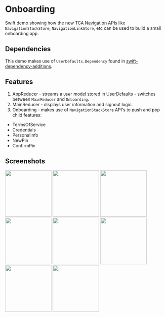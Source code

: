 # Onboarding

Swift demo showing how the new [TCA Navigation APIs](https://github.com/pointfreeco/swift-composable-architecture/tree/prerelease/1.0) like `NavigationStackStore`, `NavigationLinkStore`, etc can be used to build a small onboarding app.

## Dependencies
This demo makes use of `UserDefaults.Dependency` found in [swift-dependency-additions](https://github.com/tgrapperon/swift-dependencies-additions).  

## Features

1. AppReducer - streams a `User` model stored in UserDefaults - switches between `MainReducer` and `Onboarding`. 
2. MainReducer - displays user information and signout logic. 
3. Onboarding - makes use of `NavigationStackStore` API's to push and pop child features:
  * TermsOfService
  * Credentials
  * PersonalInfo
  * NewPin
  * ConfirmPin
 
 ## Screenshots
<img width="150" src="https://github.com/kodydeda4/Onboarding/assets/45678211/c85eb18d-1785-45d6-a3c5-e71627295f9c">
<img width="150" src="https://github.com/kodydeda4/Onboarding/assets/45678211/78bd18f2-49b4-4727-afb8-5a13ca6703f9">
<img width="150" src="https://github.com/kodydeda4/Onboarding/assets/45678211/65807465-0ed1-4d1f-a5f2-3998acdf07ab">
<img width="150" src="https://github.com/kodydeda4/Onboarding/assets/45678211/f63f6d4c-5337-4b60-a037-0fa10fee53b1">
<img width="150" src="https://github.com/kodydeda4/Onboarding/assets/45678211/c78b56f3-3047-4a65-a8f1-cdd629fe8567">
<img width="150" src="https://github.com/kodydeda4/Onboarding/assets/45678211/95366c40-1aa2-4860-9410-16c51843de78">
<img width="150" src="https://github.com/kodydeda4/Onboarding/assets/45678211/03ffa395-27c9-43be-b38e-456d6cabdeb9">
<img width="150" src="https://github.com/kodydeda4/Onboarding/assets/45678211/89da0f66-84fe-4df0-b9c3-6e5f8fc47871">
